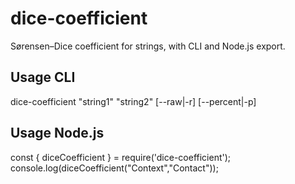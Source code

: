 # dice-coefficient

Sørensen–Dice coefficient for strings, with CLI and Node.js export.

## Usage CLI
dice-coefficient "string1" "string2" [--raw|-r] [--percent|-p]

## Usage Node.js
const { diceCoefficient } = require('dice-coefficient');
console.log(diceCoefficient("Context","Contact"));
